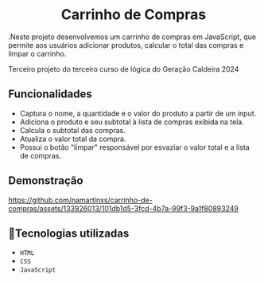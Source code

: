 <h1 align="center"> Carrinho de Compras </h1>

<p>.Neste projeto desenvolvemos um carrinho de compras em JavaScript, que permite aos usuários adicionar produtos, calcular o total das compras e limpar o carrinho.</p>
<p>Terceiro projeto do terceiro curso de lógica do Geração Caldeira 2024</p>

 ## Funcionalidades 
 
 - Captura o nome, a quantidade e o valor do produto a partir de um input.
 - Adiciona o produto e seu subtotal à lista de compras exibida na tela.
 - Calcula o subtotal das compras.
 - Atualiza o valor total da compra.
 - Possui o botão "limpar" responsável por esvaziar o valor total e a lista de compras.

 ## Demonstração

https://github.com/namartinxs/carrinho-de-compras/assets/133926013/101db1d5-3fcd-4b7a-99f3-9a1f80893249



## :wrench:Tecnologias utilizadas

- ``HTML``
- ``CSS``
- ``JavaScript``



